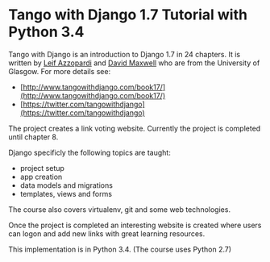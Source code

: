 Tango with Django 1.7 Tutorial with Python 3.4
===========

Tango with Django is an introduction to Django 1.7 in 24 chapters.
It is written by [Leif Azzopardi](https://twitter.com/leifos) and [David Maxwell](https://twitter.com/maxwelld90) who are 
from the University of Glasgow.
For more details see:
- [http://www.tangowithdjango.com/book17/](http://www.tangowithdjango.com/book17/)
- [https://twitter.com/tangowithdjango](https://twitter.com/tangowithdjango)

The project creates a link voting website.
Currently the project is completed until chapter 8.

Django specificly the following topics are taught:
- project setup
- app creation
- data models and migrations
- templates, views and forms

The course also covers virtualenv, git and some web technologies.

Once the project is completed an interesting website is created where
users can logon and add new links with great learning resources. 

This implementation is in Python 3.4. (The course uses Python 2.7)
